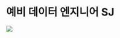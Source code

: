 # 예비 데이터 엔지니어 **SJ** 
 
<a href="https://www.instagram.com/seong2jae" target="_blank"><img src="https://img.shields.io/badge/instagram-3DDC84?style=flat-square&logo=instagram&logoColor=black"/></a>
